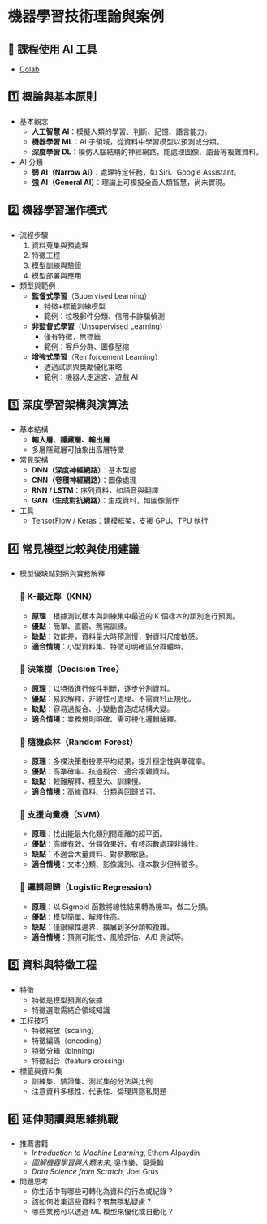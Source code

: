 # 機器學習技術理論與案例
## 🌟 課程使用 AI 工具
- [Colab](https://colab.google/)

## 1️⃣ 概論與基本原則
- 基本觀念
    - **人工智慧 AI**：模擬人類的學習、判斷、記憶、語言能力。
    - **機器學習 ML**：AI 子領域，從資料中學習模型以預測或分類。
    - **深度學習 DL**：模仿人腦結構的神經網路，能處理圖像、語音等複雜資料。
- AI 分類
    - **弱 AI（Narrow AI）**：處理特定任務，如 Siri、Google Assistant。
    - **強 AI（General AI）**：理論上可模擬全面人類智慧，尚未實現。

## 2️⃣ 機器學習運作模式
- 流程步驟
    1. 資料蒐集與預處理
    2. 特徵工程
    3. 模型訓練與驗證
    4. 模型部署與應用
- 類型與範例
    - **監督式學習**（Supervised Learning）
        - 特徵+標籤訓練模型
        - 範例：垃圾郵件分類、信用卡詐騙偵測
    - **非監督式學習**（Unsupervised Learning）
        - 僅有特徵，無標籤
        - 範例：客戶分群、圖像壓縮
    - **增強式學習**（Reinforcement Learning）
        - 透過試誤與獎勵優化策略
        - 範例：機器人走迷宮、遊戲 AI

## 3️⃣ 深度學習架構與演算法
- 基本結構
    - **輸入層、隱藏層、輸出層**
    - 多層隱藏層可抽象出高層特徵
- 常見架構
    - **DNN（深度神經網路）**：基本型態
    - **CNN（卷積神經網路）**：圖像處理
    - **RNN / LSTM**：序列資料，如語音與翻譯
    - **GAN（生成對抗網路）**：生成資料，如圖像創作
- 工具
    - TensorFlow / Keras：建模框架，支援 GPU、TPU 執行

## 4️⃣ 常見模型比較與使用建議
- 模型優缺點對照與實務解釋
    ### 🔷 K-最近鄰（KNN）
    - **原理**：根據測試樣本與訓練集中最近的 K 個樣本的類別進行預測。
    - **優點**：簡單、直觀、無需訓練。
    - **缺點**：效能差，資料量大時預測慢，對資料尺度敏感。
    - **適合情境**：小型資料集、特徵可明確區分群體時。
    ### 🔷 決策樹（Decision Tree）
    - **原理**：以特徵進行條件判斷，逐步分割資料。
    - **優點**：易於解釋、非線性可處理、不需資料正規化。
    - **缺點**：容易過擬合、小變動會造成結構大變。
    - **適合情境**：業務規則明確、需可視化邏輯解釋。
    ### 🔷 隨機森林（Random Forest）
    - **原理**：多棵決策樹投票平均結果，提升穩定性與準確率。
    - **優點**：高準確率、抗過擬合、適合複雜資料。
    - **缺點**：較難解釋、模型大、訓練慢。
    - **適合情境**：高維資料、分類與回歸皆可。
    ### 🔷 支援向量機（SVM）
    - **原理**：找出能最大化類別間距離的超平面。
    - **優點**：高維有效、分類效果好、有核函數處理非線性。
    - **缺點**：不適合大量資料、對參數敏感。
    - **適合情境**：文本分類、影像識別、樣本數少但特徵多。
    ### 🔷 邏輯迴歸（Logistic Regression）
    - **原理**：以 Sigmoid 函數將線性結果轉為機率，做二分類。
    - **優點**：模型簡單、解釋性高。
    - **缺點**：僅限線性邊界、擴展到多分類較複雜。
    - **適合情境**：預測可能性、風險評估、A/B 測試等。

## 5️⃣ 資料與特徵工程
- 特徵
    - 特徵是模型預測的依據
    - 特徵選取需結合領域知識
- 工程技巧
    - 特徵縮放（scaling）
    - 特徵編碼（encoding）
    - 特徵分箱（binning）
    - 特徵組合（feature crossing）
- 標籤與資料集
    - 訓練集、驗證集、測試集的分法與比例
    - 注意資料多樣性、代表性、倫理與隱私問題

## 6️⃣  延伸閱讀與思維挑戰
- 推薦書籍
    - *Introduction to Machine Learning*, Ethem Alpaydin
    - *圖解機器學習與人類未來*, 吳作樂、吳秉翰
    - *Data Science from Scratch*, Joel Grus
- 問題思考
    - 你生活中有哪些可轉化為資料的行為或紀錄？
    - 該如何收集這些資料？有無隱私疑慮？
    - 哪些業務可以透過 ML 模型來優化或自動化？
